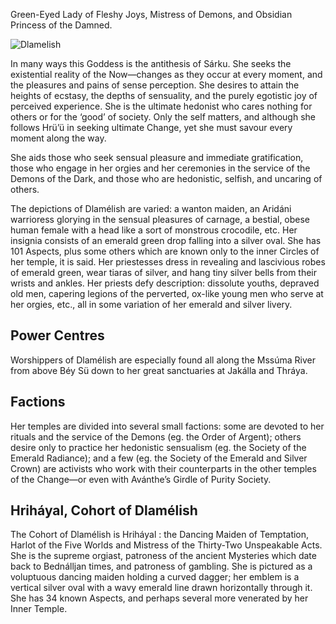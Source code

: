 Green-Eyed Lady of Fleshy Joys, Mistress of Demons, and Obsidian Princess of the Damned.

![Dlamelish](https://www.tekumel.com/images/world/godsymbol09.jpg)

In many ways this Goddess is the antithesis of Sárku. She seeks the existential reality of the Now—changes as they occur at every moment, and the pleasures and pains of sense perception. She desires to attain the heights of ecstasy, the depths of sensuality, and the purely egotistic joy of perceived experience. She is the ultimate hedonist who cares nothing for others or for the ‘good’ of society. Only the self matters, and although she follows Hrü’ü in seeking ultimate Change, yet she must savour every moment along the way.

She aids those who seek sensual pleasure and immediate gratification, those who engage in her orgies and her ceremonies in the service of the Demons of the Dark, and those who are hedonistic, selfish, and uncaring of others.

The depictions of Dlamélish are varied: a wanton maiden, an Aridáni warrioress glorying in the sensual pleasures of carnage, a bestial, obese human female with a head like a sort of monstrous crocodile, etc. Her insignia consists of an emerald green drop falling into a silver oval. She has 101 Aspects, plus some others which are known only to the inner Circles of her temple, it is said. Her priestesses dress in revealing and lascivious robes of emerald green, wear tiaras of silver, and hang tiny silver bells from their wrists and ankles. Her priests defy description: dissolute youths, depraved old men, capering legions of the perverted, ox-like young men who serve at her orgies, etc., all in some variation of her emerald and silver livery.

## Power Centres

Worshippers of Dlamélish are especially found all along the Mssúma River from above Béy Sü down to her great sanctuaries at Jakálla and Thráya.

## Factions

Her temples are divided into several small factions: some are devoted to her rituals and the service of the Demons (eg. the Order of Argent); others desire only to practice her hedonistic sensualism (eg. the Society of the Emerald Radiance); and a few (eg. the Society of the Emerald and Silver Crown) are activists who work with their counterparts in the other temples of the Change—or even with Avánthe’s Girdle of Purity Society.

## Hriháyal, Cohort of Dlamélish

The Cohort of Dlamélish is Hriháyal : the Dancing Maiden of Temptation, Harlot of the Five Worlds and Mistress of the Thirty-Two Unspeakable Acts. She is the supreme orgiast, patroness of the ancient Mysteries which date back to Bednálljan times, and patroness of gambling. She is pictured as a voluptuous dancing maiden holding a curved dagger; her emblem is a vertical silver oval with a wavy emerald line drawn horizontally through it. She has 34 known Aspects, and perhaps several more venerated by her Inner Temple.